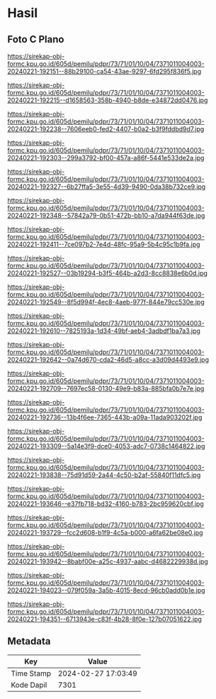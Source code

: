 # Hasil

## Foto C Plano

https://sirekap-obj-formc.kpu.go.id/605d/pemilu/pdpr/73/71/01/10/04/7371011004003-20240221-192151--88b29100-ca54-43ae-9297-6fd295f836f5.jpg

https://sirekap-obj-formc.kpu.go.id/605d/pemilu/pdpr/73/71/01/10/04/7371011004003-20240221-192215--d1658563-358b-4940-b8de-e34872dd0476.jpg

https://sirekap-obj-formc.kpu.go.id/605d/pemilu/pdpr/73/71/01/10/04/7371011004003-20240221-192238--7606eeb0-fed2-4407-b0a2-b3f9fddbd9d7.jpg

https://sirekap-obj-formc.kpu.go.id/605d/pemilu/pdpr/73/71/01/10/04/7371011004003-20240221-192303--299a3792-bf00-457a-a86f-5441e533de2a.jpg

https://sirekap-obj-formc.kpu.go.id/605d/pemilu/pdpr/73/71/01/10/04/7371011004003-20240221-192327--6b27ffa5-3e55-4d39-9490-0da38b732ce9.jpg

https://sirekap-obj-formc.kpu.go.id/605d/pemilu/pdpr/73/71/01/10/04/7371011004003-20240221-192348--57842a79-0b51-472b-bb10-a7da944f63de.jpg

https://sirekap-obj-formc.kpu.go.id/605d/pemilu/pdpr/73/71/01/10/04/7371011004003-20240221-192411--7ce097b2-7e4d-48fc-95a9-5b4c95c1b9fa.jpg

https://sirekap-obj-formc.kpu.go.id/605d/pemilu/pdpr/73/71/01/10/04/7371011004003-20240221-192527--03b19294-b3f5-464b-a2d3-8cc8838e6b0d.jpg

https://sirekap-obj-formc.kpu.go.id/605d/pemilu/pdpr/73/71/01/10/04/7371011004003-20240221-192549--8f5d994f-4ec8-4aeb-977f-844e79cc530e.jpg

https://sirekap-obj-formc.kpu.go.id/605d/pemilu/pdpr/73/71/01/10/04/7371011004003-20240221-192610--7825193a-1d34-49bf-aeb4-3adbdf1ba7a3.jpg

https://sirekap-obj-formc.kpu.go.id/605d/pemilu/pdpr/73/71/01/10/04/7371011004003-20240221-192642--0a74d670-cda2-46d5-a8cc-a3d09d4493e9.jpg

https://sirekap-obj-formc.kpu.go.id/605d/pemilu/pdpr/73/71/01/10/04/7371011004003-20240221-192709--7697ec58-0130-49e9-b83a-885bfa0b7e7e.jpg

https://sirekap-obj-formc.kpu.go.id/605d/pemilu/pdpr/73/71/01/10/04/7371011004003-20240221-192736--13b4f6ee-7365-443b-a09a-11ada903202f.jpg

https://sirekap-obj-formc.kpu.go.id/605d/pemilu/pdpr/73/71/01/10/04/7371011004003-20240221-193309--5a14e3f9-dce0-4053-adc7-0738c1464822.jpg

https://sirekap-obj-formc.kpu.go.id/605d/pemilu/pdpr/73/71/01/10/04/7371011004003-20240221-193838--75d91d59-2a44-4c50-b2af-55840f11dfc5.jpg

https://sirekap-obj-formc.kpu.go.id/605d/pemilu/pdpr/73/71/01/10/04/7371011004003-20240221-193646--e37fb718-bd32-4160-b783-2bc959620cbf.jpg

https://sirekap-obj-formc.kpu.go.id/605d/pemilu/pdpr/73/71/01/10/04/7371011004003-20240221-193729--fcc2d608-b1f9-4c5a-b000-a6fa62be08e0.jpg

https://sirekap-obj-formc.kpu.go.id/605d/pemilu/pdpr/73/71/01/10/04/7371011004003-20240221-193942--8babf00e-a25c-4937-aabc-d4682229938d.jpg

https://sirekap-obj-formc.kpu.go.id/605d/pemilu/pdpr/73/71/01/10/04/7371011004003-20240221-194023--079f059a-3a5b-4015-8ecd-96cb0add0b1e.jpg

https://sirekap-obj-formc.kpu.go.id/605d/pemilu/pdpr/73/71/01/10/04/7371011004003-20240221-194351--6713943e-c83f-4b28-8f0e-127b07051622.jpg


## Metadata

| Key        | Value               |
| ---------- | ------------------- |
| Time Stamp | 2024-02-27 17:03:49 |
| Kode Dapil | 7301                |



